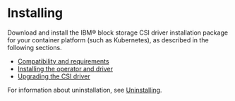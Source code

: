 # Installing

Download and install the IBM® block storage CSI driver installation package for your container platform (such as Kubernetes), as described in the following sections.

-   [Compatibility and requirements](install_compatibility_requirements.md)
-   [Installing the operator and driver](install_operator_driver.md)
-   [Upgrading the CSI driver](upgrade.md)

For information about uninstallation, see [Uninstalling](uninstalling.md).


